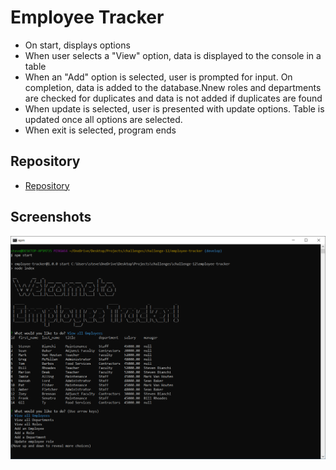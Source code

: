 # Employee Tracker
- On start, displays options
- When user selects a "View" option, data is displayed to the console in a table
- When an "Add" option is selected, user is prompted for input. On completion, data is added to the database.Nnew roles and departments are checked for duplicates and data is not added if duplicates are found
- When update is selected, user is presented with update options. Table is updated once all options are selected.
- When exit is selected, program ends

## Repository
- [Repository](https://github.com/SteveB29/employee-tracker)

## Screenshots
![Welcome Page](./assets/screenshots/WelcomeScreen.png)